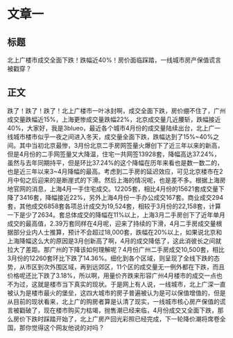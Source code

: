 # 文章一

## 标题

北上广楼市成交全面下跌！跌幅近40%！房价面临踩踏，一线城市房产保值谎言被戳穿？

## 正文

跌了！跌了！跌了！北上广楼市一叶冰封啊，成交全面下跌，房价绷不住了，广州成交量跌幅近15%，上海更惨成交量跌幅22%，北京成交量几近腰斩，跌幅接近40%，大家好，我是3blueo，最近各个城市4月份的成交量陆续出台，北上广一线城市楼市似乎一夜之间进入冬天，成交量全面下跌，跌幅达到了15%~40%之间。其中当初北京最惨，3月份北京二手房网签量火爆创下了近三年以来的新高，但是4月份的二手网签量又大降温，住宅一共网签13928套，降幅高达37.24%，虽然与去年同期持平，但是环比37.24%的这个降幅在历年来看也是数一数二的，也是近三年以来3~4月降幅的最高。考虑到二手房的延迟效应，可见北京楼市在2月中旬之后迎来的是断崖式的下滑。然后上海的情况呢，也是差不多。根据上海房地官网的消息，上海4月一手住宅成交。12205套，相比4月份的15621套成交量下降了3416套，降幅接近22%，另外上海4月份一手办公成交167套。商业成交294套，其他成交6858套各项总计成交为19,524套，相较于3月份的22,158套，计算一下是少了2634。套总体成交的降幅在11%以上，上海3月二手房创下了近年单月成交的最高值，2.39万套同样在4月呢，迎来了持续的下滑，4月二手房成交量根据部分业内人士推算，预计不会超过18,000套，跌幅在20%以上，如果说北京和上海降幅这么大的原因是3月创新高了啊，4月的成交降低了，这此消彼长之间就拉大了差距。那广州的下降该如何理解呢？4月份广州二手房成交10,500套，相比3月份的12260套环比下跌了14.36%。细化到各个区域，则呈现了全线下跌的态势，从市区到次外围区域，再到远郊区，11个区的成交量无一例外都在下跌，而且价格呢还比下跌了3.18%，所以啊，用量价齐跌来形容广州4月楼市的成交一点也不为过，这就是楼市当下真实的现状。于是网上有人说，一线城市，北上广深一直被认为是楼市最火的堡垒，这四大城市的房子普遍被认为是可以保值增值的，但是从目前的现状看来，北上广的购房者算是认清了现实，一线城市核心房产保值的谎言被戳破了，现在楼市购买力枯竭，抛售潮已经来临，4月份成交又全面下跌，那么房价下跌时踩踏开始了，北上广房产回光彩照已经完成，下一轮降价潮将席卷全国，那你觉得这个网友他说的对吗？